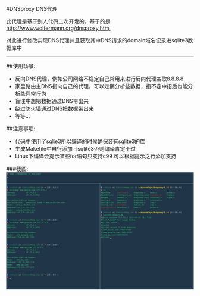 
#DNSproxy DNS代理

此代理是基于别人代码二次开发的，基于的是 http://www.wolfermann.org/dnsproxy.html

对此进行修改实现DNS代理并且获取其中DNS请求的domain域名记录进sqlite3数据库中

----------

##使用场景:
 * 反向DNS代理，例如公司网络不稳定自己常用来进行反向代理谷歌8.8.8.8
 * 家里路由主DNS指向自己的代理，可以定期分析些数据，指不定中招后也能分析些异常行为
 * 盲注中想把数据通过DNS带出来
 * 绕过防火墙通过DNS把数据带出来
 * 等等...
 
##注意事项:

 * 代码中使用了sqlie3所以编译的时候确保装有sqlite3的库
 * 生成Makefile中自行添加 -lsqlite3否则编译肯定不过
 * Linux下编译会提示某些for语句只支持c99 可以根据提示之行添加支持


###截图:
![img](https://raw.githubusercontent.com/creturn/dnsproxy/master/screens/screen.png)          